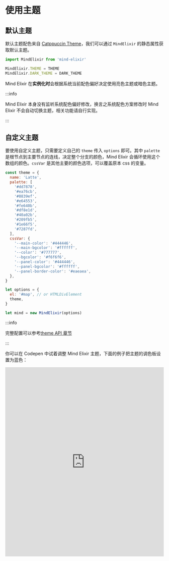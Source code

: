 # 使用主题

## 默认主题

默认主题配色来自 [Catppuccin Theme](https://github.com/catppuccin/catppuccin)，我们可以通过 `MindElixir` 的静态属性获取默认主题。

```js
import MindElixir from 'mind-elixir'

MindElixir.THEME = THEME
MindElixir.DARK_THEME = DARK_THEME
```

Mind Elixir 在**实例化时**会根据系统当前配色偏好决定使用亮色主题或暗色主题。

:::info

Mind Elixir 本身没有监听系统配色偏好修改，换言之系统配色方案修改时 Mind Elixir 不会自动切换主题，相关功能请自行实现。

:::

## 自定义主题

要使用自定义主题，只需要定义自己的 `theme` 传入 `options` 即可。其中 `palette` 是根节点到主要节点的连线，决定整个分支的颜色，Mind Elixir 会循环使用这个数组的颜色。`cssVar` 是其他主要的颜色选项，可以覆盖原本 css 的变量。

```js
const theme = {
  name: 'Latte',
  palette: [
    '#dd7878',
    '#ea76cb',
    '#8839ef',
    '#e64553',
    '#fe640b',
    '#df8e1d',
    '#40a02b',
    '#209fb5',
    '#1e66f5',
    '#7287fd',
  ],
  cssVar: {
    '--main-color': '#444446',
    '--main-bgcolor': '#ffffff',
    '--color': '#777777',
    '--bgcolor': '#f6f6f6',
    '--panel-color': '#444446',
    '--panel-bgcolor': '#ffffff',
    '--panel-border-color': '#eaeaea',
  },
}

let options = {
  el: '#map', // or HTMLDivElement
  theme,
}

let mind = new MindElixir(options)
```

:::info

完整配置可以参考[theme API 章节](../api/mind-elixir.theme.md)

:::

你可以在 Codepen 中试着调整 Mind Elixir 主题，下面的例子把主题的调色板设置为蓝色：

<iframe height="600" style="width: 100%;" scrolling="no" title="Mind Elixir 3.x" src="https://codepen.io/ssshooter/embed/oNVwZJw?default-tab=js%2Cresult" frameborder="no" loading="lazy" allowtransparency="true" allowfullscreen="true">
  See the Pen <a href="https://codepen.io/ssshooter/pen/oNVwZJw">
  Mind Elixir 3.x</a> by ssshooter (<a href="https://codepen.io/ssshooter">@ssshooter</a>)
  on <a href="https://codepen.io">CodePen</a>.
</iframe>